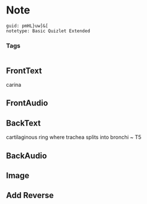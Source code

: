 # Note
```
guid: pmHL}uw]&[
notetype: Basic Quizlet Extended
```

### Tags
```
```

## FrontText
carina

## FrontAudio


## BackText
cartilaginous ring where trachea splits into bronchi ~ T5

## BackAudio


## Image


## Add Reverse


